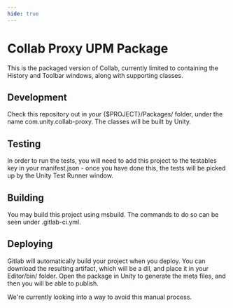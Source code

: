 ```yaml
---
hide: true
---
```


# Collab Proxy UPM Package
This is the packaged version of Collab, currently limited to containing the History and Toolbar windows, along with supporting classes.

## Development
Check this repository out in your {$PROJECT}/Packages/ folder, under the name com.unity.collab-proxy. The classes will be built by Unity.

## Testing
In order to run the tests, you will need to add this project to the testables key in your manifest.json - once you have done this, the tests will be picked up by the Unity Test Runner window.

## Building
You may build this project using msbuild. The commands to do so can be seen under .gitlab-ci.yml.

## Deploying
Gitlab will automatically build your project when you deploy. You can download the resulting artifact, which will be a dll, and place it in your Editor/bin/ folder. Open the package in Unity to generate the meta files, and then you will be able to publish.

We're currently looking into a way to avoid this manual process.
